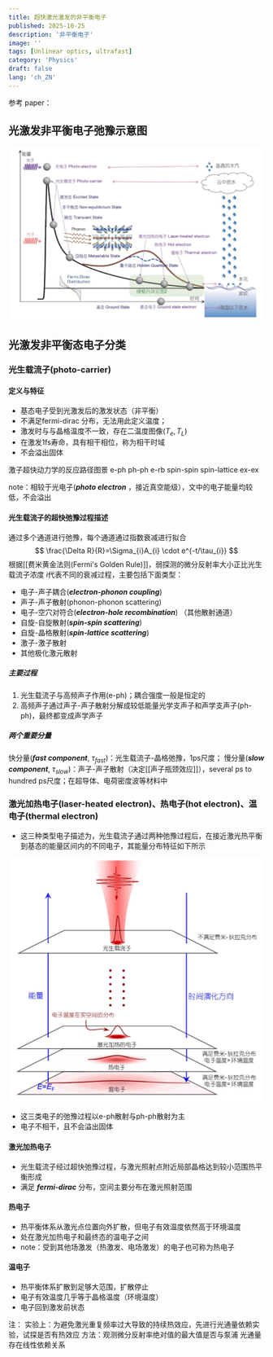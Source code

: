 ```yaml
---
title: 超快激光激发的非平衡电子
published: 2025-10-25
description: '非平衡电子'
image: ''
tags: [Unlinear optics, ultrafast]
category: 'Physics'
draft: false 
lang: 'ch_ZN'
---
```


参考
paper：

## 光激发非平衡电子弛豫示意图

![光激发非平衡电子示意图](./激发态载流子与非平衡态-img-20251024.png "光激发非平衡电子示意图")


## 光激发非平衡态电子分类

### 光生载流子(photo-carrier)

#### 定义与特征
- 基态电子受到光激发后的激发状态（非平衡）
- 不满足fermi-dirac 分布，无法用此定义温度；
- 激发时与与晶格温度不一致，存在二温度图像($T_{e},T_{L}$)
- 在激发1fs寿命，具有相干相位，称为相干时域
- 不会溢出固体

激子超快动力学的反应路径图景
	e-ph ph-ph e-rb spin-spin spin-lattice ex-ex 

note：相较于光电子(___photo electron___ ，接近真空能级），文中的电子能量均较低，不会溢出

#### 光生载流子的超快弛豫过程描述

通过多个通道进行弛豫，每个通道通过指数衰减进行拟合
$$
\frac{\Delta R}{R}=\Sigma_{i}A_{i} \cdot e^{-t/\tau_{i}}
$$
根据[[费米黄金法则(Fermi's Golden Rule)]]，弱探测的微分反射率大小正比光生载流子浓度
$i$代表不同的衰减过程，主要包括下面类型：

- 电子-声子耦合(___electron-phonon coupling___)
- 声子-声子散射(phonon-phonon scattering)
- 电子-空穴对符合(___electron-hole recombination___)
（其他散射通道）
- 自旋-自旋散射(___spin-spin scattering___)
- 自旋-晶格散射(___spin-lattice scattering___)
- 激子-激子散射
- 其他极化激元散射

##### 主要过程
 1. 光生载流子与高频声子作用(e-ph)；耦合强度一般是恒定的
 2. 高频声子通过声子-声子散射分解成较低能量光学支声子和声学支声子(ph-ph)，最终都变成声学声子

##### 两个重要分量
快分量(___fast component___, $\tau_{fast}$)：光生载流子-晶格弛豫，1ps尺度；
慢分量(___slow component___, $\tau_{slow}$)：声子-声子散射（决定[[声子瓶颈效应]]），several ps to hundred ps尺度；在超导体、电荷密度波等材料中


### 激光加热电子(laser-heated electron)、热电子(hot electron)、温电子(thermal electron)

- 这三种类型电子描述为，光生载流子通过两种弛豫过程后，在接近激光热平衡到基态的能量区间内的不同电子，其能量分布特征如下所示

![](./光激发态电子-img-20251024.png "光生载流子弛豫的能量分布示意图")

- 这三类电子的弛豫过程以e-ph散射与ph-ph散射为主
- 电子不相干，且不会溢出固体

#### 激光加热电子
- 光生载流子经过超快弛豫过程，与激光照射点附近局部晶格达到较小范围热平衡形成
- 满足 ___fermi-dirac___ 分布，空间主要分布在激光照射范围

#### 热电子
- 热平衡体系从激光点位置向外扩散，但电子有效温度依然高于环境温度
- 处在激光加热电子和最终态的温电子之间
- note：受到其他场激发（热激发、电场激发）的电子也可称为热电子

#### 温电子
- 热平衡体系扩散到足够大范围，扩散停止
- 电子有效温度几乎等于晶格温度（环境温度）
- 电子回到激发前状态


注：
实验上：为避免激光重复频率过大导致的持续热效应，先进行光通量依赖实验，试探是否有热效应
方法：观测微分反射率绝对值的最大值是否与泵浦 光通量存在线性依赖关系
